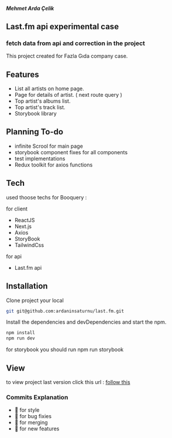 ##### Mehmet Arda Çelik

## Last.fm api experimental case
### fetch data from api and correction in the project

This project created for Fazla Gıda company case.

## Features

- List all artists on home page.
- Page for details of artist. ( next route query ) 
- Top artist's albums list.
- Top artist's track list.
- Storybook library

## Planning To-do
- infinite Scrool for main page
- storybook component fixes for all components
- test implementations
- Redux toolkit for axios functions

## Tech

used thoose techs for Booquery :

for client 

- ReactJS 
- Next.js
- Axios
- StoryBook
- TailwindCss

for api
- Last.fm api


## Installation

Clone project your local

```sh
git git@github.com:ardaninsaturnu/last.fm.git
```

Install the dependencies and devDependencies and start the npm.

```sh
npm install
npm run dev
```

for storybook you should run
npm run storybook

## View

to view project last version click this
url : <a target="_blank" href="https://last-fm-eight.vercel.app/">follow this</a>

### Commits Explanation

- :rainbow:  for style
- :microbe:  for bug fixies
- :dna:  for merging
- :fairy:  for new features
